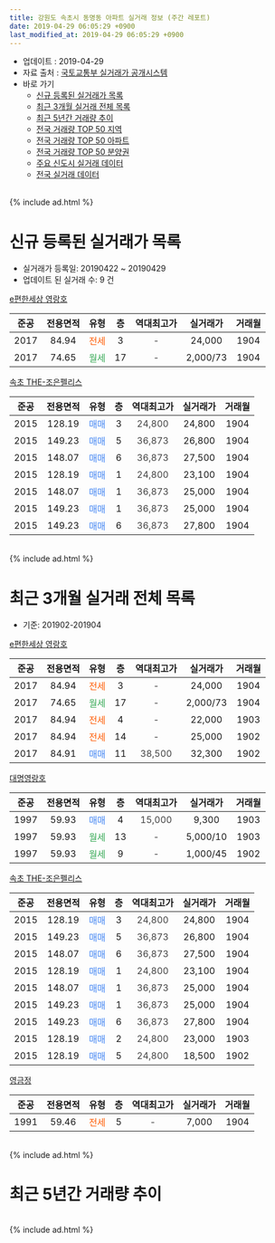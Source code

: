 ```yaml
---
title: 강원도 속초시 동명동 아파트 실거래 정보 (주간 레포트)
date: 2019-04-29 06:05:29 +0900
last_modified_at: 2019-04-29 06:05:29 +0900
---
```


* 업데이트 : 2019-04-29
* 자료 출처 : [국토교통부 실거래가 공개시스템](http://rt.molit.go.kr)
* 바로 가기
    * [신규 등록된 실거래가 목록](#신규-등록된-실거래가-목록)
    * [최근 3개월 실거래 전체 목록](#최근-3개월-실거래-전체-목록)
    * [최근 5년간 거래량 추이](#최근-5년간-거래량-추이)
    * [전국 거래량 TOP 50 지역](https://inasie.github.io/apt-trade-info/최근-3개월-전국에서-가장-거래가-많이-발생한-지역)
    * [전국 거래량 TOP 50 아파트](https://inasie.github.io/apt-trade-info/최근-3개월-전국에서-가장-거래가-많이-발생한-아파트)
    * [전국 거래량 TOP 50 분양권](https://inasie.github.io/apt-trade-info/최근-3개월-전국에서-가장-거래가-많이-발생한-분양권)
    * [주요 신도시 실거래 데이터](https://inasie.github.io/apt-trade-info/주요-신도시)
    * [전국 실거래 데이터](https://inasie.github.io/apt-trade-info/전국)
<br>
{% include ad.html %}
<br>

# 신규 등록된 실거래가 목록
* 실거래가 등록일: 20190422 ~ 20190429
* 업데이트 된 실거래 수: 9 건


[e편한세상 영랑호](https://search.naver.com/search.naver?query=%EA%B0%95%EC%9B%90%EB%8F%84+%EC%86%8D%EC%B4%88%EC%8B%9C+%EB%8F%99%EB%AA%85%EB%8F%99+e%ED%8E%B8%ED%95%9C%EC%84%B8%EC%83%81+%EC%98%81%EB%9E%91%ED%98%B8)

|준공|전용면적|유형|층|역대최고가|실거래가|거래월|
|:---:|:---:|:---:|:---:|:---:|:---:|:---:|
|2017|84.94|<span style="color:#ff5a00">전세</span>|3|<span style="color:#444444">-</span>|24,000|1904|
|2017|74.65|<span style="color:#34a853">월세</span>|17|<span style="color:#444444">-</span>|2,000/73|1904|

[속초 THE-조은펠리스](https://search.naver.com/search.naver?query=%EA%B0%95%EC%9B%90%EB%8F%84+%EC%86%8D%EC%B4%88%EC%8B%9C+%EB%8F%99%EB%AA%85%EB%8F%99+%EC%86%8D%EC%B4%88+THE-%EC%A1%B0%EC%9D%80%ED%8E%A0%EB%A6%AC%EC%8A%A4)

|준공|전용면적|유형|층|역대최고가|실거래가|거래월|
|:---:|:---:|:---:|:---:|:---:|:---:|:---:|
|2015|128.19|<span style="color:#4285f3">매매</span>|3|<span style="color:#444444">24,800</span>|24,800|1904|
|2015|149.23|<span style="color:#4285f3">매매</span>|5|<span style="color:#444444">36,873</span>|26,800|1904|
|2015|148.07|<span style="color:#4285f3">매매</span>|6|<span style="color:#444444">36,873</span>|27,500|1904|
|2015|128.19|<span style="color:#4285f3">매매</span>|1|<span style="color:#444444">24,800</span>|23,100|1904|
|2015|148.07|<span style="color:#4285f3">매매</span>|1|<span style="color:#444444">36,873</span>|25,000|1904|
|2015|149.23|<span style="color:#4285f3">매매</span>|1|<span style="color:#444444">36,873</span>|25,000|1904|
|2015|149.23|<span style="color:#4285f3">매매</span>|6|<span style="color:#444444">36,873</span>|27,800|1904|


<br>
{% include ad.html %}
<br>

# 최근 3개월 실거래 전체 목록
* 기준: 201902-201904


[e편한세상 영랑호](https://search.naver.com/search.naver?query=%EA%B0%95%EC%9B%90%EB%8F%84+%EC%86%8D%EC%B4%88%EC%8B%9C+%EB%8F%99%EB%AA%85%EB%8F%99+e%ED%8E%B8%ED%95%9C%EC%84%B8%EC%83%81+%EC%98%81%EB%9E%91%ED%98%B8)

|준공|전용면적|유형|층|역대최고가|실거래가|거래월|
|:---:|:---:|:---:|:---:|:---:|:---:|:---:|
|2017|84.94|<span style="color:#ff5a00">전세</span>|3|<span style="color:#444444">-</span>|24,000|1904|
|2017|74.65|<span style="color:#34a853">월세</span>|17|<span style="color:#444444">-</span>|2,000/73|1904|
|2017|84.94|<span style="color:#ff5a00">전세</span>|4|<span style="color:#444444">-</span>|22,000|1903|
|2017|84.94|<span style="color:#ff5a00">전세</span>|14|<span style="color:#444444">-</span>|25,000|1902|
|2017|84.91|<span style="color:#4285f3">매매</span>|11|<span style="color:#444444">38,500</span>|32,300|1902|

[대명영랑호](https://search.naver.com/search.naver?query=%EA%B0%95%EC%9B%90%EB%8F%84+%EC%86%8D%EC%B4%88%EC%8B%9C+%EB%8F%99%EB%AA%85%EB%8F%99+%EB%8C%80%EB%AA%85%EC%98%81%EB%9E%91%ED%98%B8)

|준공|전용면적|유형|층|역대최고가|실거래가|거래월|
|:---:|:---:|:---:|:---:|:---:|:---:|:---:|
|1997|59.93|<span style="color:#4285f3">매매</span>|4|<span style="color:#444444">15,000</span>|9,300|1903|
|1997|59.93|<span style="color:#34a853">월세</span>|13|<span style="color:#444444">-</span>|5,000/10|1903|
|1997|59.93|<span style="color:#34a853">월세</span>|9|<span style="color:#444444">-</span>|1,000/45|1902|

[속초 THE-조은펠리스](https://search.naver.com/search.naver?query=%EA%B0%95%EC%9B%90%EB%8F%84+%EC%86%8D%EC%B4%88%EC%8B%9C+%EB%8F%99%EB%AA%85%EB%8F%99+%EC%86%8D%EC%B4%88+THE-%EC%A1%B0%EC%9D%80%ED%8E%A0%EB%A6%AC%EC%8A%A4)

|준공|전용면적|유형|층|역대최고가|실거래가|거래월|
|:---:|:---:|:---:|:---:|:---:|:---:|:---:|
|2015|128.19|<span style="color:#4285f3">매매</span>|3|<span style="color:#444444">24,800</span>|24,800|1904|
|2015|149.23|<span style="color:#4285f3">매매</span>|5|<span style="color:#444444">36,873</span>|26,800|1904|
|2015|148.07|<span style="color:#4285f3">매매</span>|6|<span style="color:#444444">36,873</span>|27,500|1904|
|2015|128.19|<span style="color:#4285f3">매매</span>|1|<span style="color:#444444">24,800</span>|23,100|1904|
|2015|148.07|<span style="color:#4285f3">매매</span>|1|<span style="color:#444444">36,873</span>|25,000|1904|
|2015|149.23|<span style="color:#4285f3">매매</span>|1|<span style="color:#444444">36,873</span>|25,000|1904|
|2015|149.23|<span style="color:#4285f3">매매</span>|6|<span style="color:#444444">36,873</span>|27,800|1904|
|2015|128.19|<span style="color:#4285f3">매매</span>|2|<span style="color:#444444">24,800</span>|23,000|1903|
|2015|128.19|<span style="color:#4285f3">매매</span>|5|<span style="color:#444444">24,800</span>|18,500|1902|

[영금정](https://search.naver.com/search.naver?query=%EA%B0%95%EC%9B%90%EB%8F%84+%EC%86%8D%EC%B4%88%EC%8B%9C+%EB%8F%99%EB%AA%85%EB%8F%99+%EC%98%81%EA%B8%88%EC%A0%95)

|준공|전용면적|유형|층|역대최고가|실거래가|거래월|
|:---:|:---:|:---:|:---:|:---:|:---:|:---:|
|1991|59.46|<span style="color:#ff5a00">전세</span>|5|<span style="color:#444444">-</span>|7,000|1904|


<br>
{% include ad.html %}
<br>

# 최근 5년간 거래량 추이


<div style="width:100%;">
    <canvas id="deal_progress" height="200"></canvas>
</div>

<script>
new Chart(document.getElementById("deal_progress"), {
    type: 'line',
    data: {
        labels: ['201404','201405','201406','201407','201408','201409','201410','201411','201412','201501','201502','201503','201504','201505','201506','201507','201508','201509','201510','201511','201512','201601','201602','201603','201604','201605','201606','201607','201608','201609','201610','201611','201612','201701','201702','201703','201704','201705','201706','201707','201708','201709','201710','201711','201712','201801','201802','201803','201804','201805','201806','201807','201808','201809','201810','201811','201812','201901','201902','201903','201904'],
        datasets: [{
            label: '매매',
            pointRadius: 1,
            data: [3, 1, 1, 2, 2, 2, 0, 2, 1, 1, 3, 4, 1, 1, 2, 3, 2, 1, 1, 0, 1, 1, 4, 1, 1, 2, 3, 1, 2, 1, 0, 1, 0, 2, 2, 0, 1, 1, 1, 3, 1, 0, 3, 3, 2, 6, 0, 5, 2, 1, 2, 0, 5, 3, 2, 1, 1, 3, 2, 2, 7],
            borderColor: "rgba(255, 201, 14, 1)",
            backgroundColor: "rgba(255, 201, 14, 0.5)",
            fill: false,
            lineTension: 0
        },{
            label: '전월세',
            pointRadius: 1,
            data: [2, 2, 2, 1, 0, 2, 2, 0, 0, 0, 0, 3, 0, 1, 2, 4, 2, 5, 0, 1, 1, 0, 1, 2, 4, 5, 1, 1, 1, 1, 2, 0, 0, 0, 1, 3, 1, 2, 2, 0, 0, 2, 0, 4, 4, 2, 0, 9, 1, 3, 1, 0, 0, 1, 1, 0, 1, 1, 2, 2, 3],
            borderColor: "rgba(0, 141, 185, 1)",
            backgroundColor: "rgba(0, 141, 185, 0.5)",
            fill: false,
            lineTension: 0
        }
        ]
    },
    options: {
        responsive: true,
        title: {
            display: false
        },
        tooltips: {
            mode: 'index',
            intersect: false
        },
        hover: {
            mode: 'nearest',
            intersect: true
        },
        scales: {
            xAxes: [{
                display: true,
                scaleLabel: {
                    display: true,
                    labelString: '년/월'
                }
            }],
            yAxes: [{
                display: true,
                ticks: {
                    suggestedMin: 0,
                },
                scaleLabel: {
                    display: true,
                    labelString: '실거래 수'
                }
            }]
        }
    }
});

</script>


<br>
{% include ad.html %}
<br>


